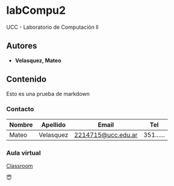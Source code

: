# labCompu2
UCC - Laboratorio de Computación ll

## Autores
- **Velasquez, Mateo**

## Contenido
Esto es una prueba de markdown

### Contacto
| Nombre | Apellido | Email       | Tel    |
|--------|----------|-------------|--------|
| Mateo  | Velasquez | 2214715@ucc.edu.ar | 351...... |

### Aula virtual
[Classroom](https://presencial.ucc.edu.ar/course/view.php?id=9253)

:innocent:	